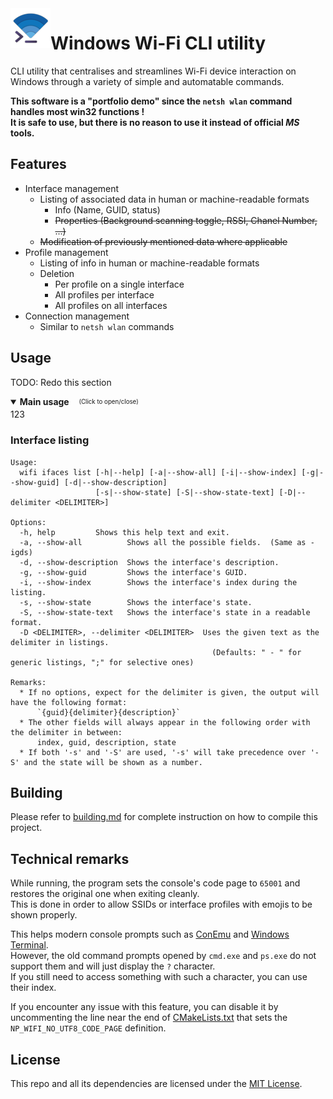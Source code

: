 <img src="rsc/icons/pngs/wifi-cli_64_lossy.png" align="left">

# Windows Wi-Fi CLI utility
CLI utility that centralises and streamlines Wi-Fi device interaction on Windows through a variety of simple and
automatable commands.

**This software is a "portfolio demo" since the `netsh wlan` command handles most win32 functions !**<br>
**It is safe to use, but there is no reason to use it instead of official *MS* tools.** 

## Features
* Interface management<br>
  * Listing of associated data in human or machine-readable formats<br>
    * Info (Name, GUID, status)<br>
    * ~~Properties (Background scanning toggle, RSSI, Chanel Number, ...)~~<br>
  * ~~Modification of previously mentioned data where applicable~~<br>
* Profile management<br>
  * Listing of info in human or machine-readable formats<br>
  * Deletion<br>
    * Per profile on a single interface<br>
    * All profiles per interface<br>
    * All profiles on all interfaces
* Connection management
  * Similar to `netsh wlan` commands

## Usage
TODO: Redo this section

<details open>
<summary><b>Main usage</b>&nbsp;&nbsp;&nbsp;&nbsp;<sub><sup>(Click to open/close)</sup></sub></summary>
123
</details>


### Interface listing
```
Usage:
  wifi ifaces list [-h|--help] [-a|--show-all] [-i|--show-index] [-g|--show-guid] [-d|--show-description]
                   [-s|--show-state] [-S|--show-state-text] [-D|--delimiter <DELIMITER>]

Options:
  -h, help         Shows this help text and exit.
  -a, --show-all          Shows all the possible fields.  (Same as -igds)
  -d, --show-description  Shows the interface's description.
  -g, --show-guid         Shows the interface's GUID.
  -i, --show-index        Shows the interface's index during the listing.
  -s, --show-state        Shows the interface's state.
  -S, --show-state-text   Shows the interface's state in a readable format.
  -D <DELIMITER>, --delimiter <DELIMITER>  Uses the given text as the delimiter in listings.
                                             (Defaults: " - " for generic listings, ";" for selective ones)

Remarks:
  * If no options, expect for the delimiter is given, the output will have the following format:
      `{guid}{delimiter}{description}`
  * The other fields will always appear in the following order with the delimiter in between:
      index, guid, description, state
  * If both '-s' and '-S' are used, '-s' will take precedence over '-S' and the state will be shown as a number.
```

## Building
Please refer to [building.md](building.md) for complete instruction on how to compile this project.

## Technical remarks
While running, the program sets the console's code page to `65001` and restores the original one when exiting cleanly.<br>
This is done in order to allow SSIDs or interface profiles with emojis to be shown properly.

This helps modern console prompts such as [ConEmu](https://conemu.github.io/) and [Windows Terminal](https://aka.ms/terminal).<br>
However, the old command prompts opened by `cmd.exe` and `ps.exe` do not support them and will just display the `?` character.<br>
If you still need to access something with such a character, you can use their index.

If you encounter any issue with this feature, you can disable it by uncommenting the line near the end of [CMakeLists.txt](CMakeLists.txt)
that sets the `NP_WIFI_NO_UTF8_CODE_PAGE` definition.

## License
This repo and all its dependencies are licensed under the [MIT License](LICENSE).
